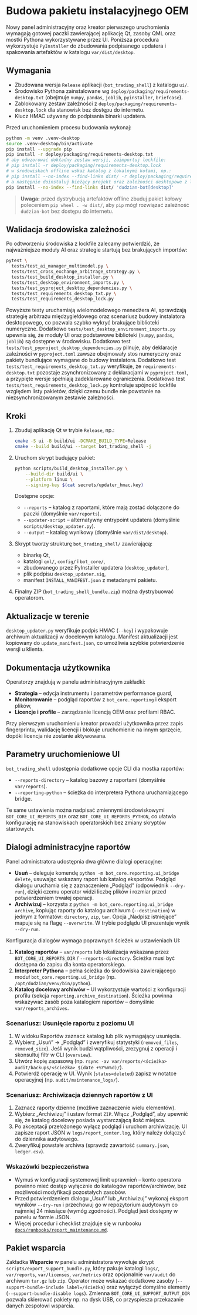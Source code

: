 # Budowa pakietu instalacyjnego OEM

Nowy panel administracyjny oraz kreator pierwszego uruchomienia wymagają gotowej paczki
zawierającej aplikację Qt, zasoby QML oraz mostki Pythona wykorzystywane przez UI.
Poniższa procedura wykorzystuje `PyInstaller` do zbudowania podpisanego updatera i
spakowania artefaktów w katalogu `var/dist/desktop`.

## Wymagania

* Zbudowana wersja `Release` aplikacji (`bot_trading_shell`) z katalogu `ui/`.
* Środowisko Pythona zainstalowane wg `deploy/packaging/requirements-desktop.txt`
  (obejmuje `numpy`, `pandas`, `joblib`, `pyinstaller`, `briefcase`).
* Zablokowany zestaw zależności z `deploy/packaging/requirements-desktop.lock`
  dla stanowisk bez dostępu do internetu.
* Klucz HMAC używany do podpisania binarki updatera.

Przed uruchomieniem procesu budowania wykonaj:

```bash
python -m venv .venv-desktop
source .venv-desktop/bin/activate
pip install --upgrade pip
pip install -r deploy/packaging/requirements-desktop.txt
# aby odwzorować dokładny zestaw wersji, zaimportuj lockfile:
# pip install -r deploy/packaging/requirements-desktop.lock
# w środowiskach offline wskaż katalog z lokalnymi kołami, np.:
# pip install --no-index --find-links dist/ -r deploy/packaging/requirements-desktop.lock
# a następnie doinstaluj bieżący projekt oraz zależności desktopowe z lokalnego koła
pip install --no-index --find-links dist/ 'dudzian-bot[desktop]'
```

> **Uwaga:** przed dystrybucją artefaktów offline zbuduj pakiet kołowy poleceniem
> `pip wheel . -w dist/`, aby `pip` mógł rozwiązać zależność `dudzian-bot` bez
> dostępu do internetu.

## Walidacja środowiska zależności

Po odtworzeniu środowiska z lockfile zalecamy potwierdzić, że najważniejsze
moduły AI oraz strategie startują bez brakujących importów:

```bash
pytest \
  tests/test_ai_manager_multimodel.py \
  tests/test_cross_exchange_arbitrage_strategy.py \
  tests/test_build_desktop_installer.py \
  tests/test_desktop_environment_imports.py \
  tests/test_pyproject_desktop_dependencies.py \
  tests/test_requirements_desktop_txt.py \
  tests/test_requirements_desktop_lock.py
```

Powyższe testy uruchamiają wielomodelowego menedżera AI, sprawdzają strategię
arbitrażu międzygiełdowego oraz scenariusz budowy instalatora desktopowego, co
pozwala szybko wykryć brakujące biblioteki numeryczne.
Dodatkowo `tests/test_desktop_environment_imports.py` upewnia się, że moduły
UI oraz podstawowe biblioteki (`numpy`, `pandas`, `joblib`) są dostępne w
środowisku.
Dodatkowo test `tests/test_pyproject_desktop_dependencies.py` pilnuje, aby
deklaracje zależności w `pyproject.toml` zawsze obejmowały stos numeryczny
oraz pakiety bundlujące wymagane do budowy instalatora.
Dodatkowo test `tests/test_requirements_desktop_txt.py` weryfikuje, że
`requirements-desktop.txt` pozostaje zsynchronizowany z deklaracjami w
`pyproject.toml`, a przypięte wersje spełniają zadeklarowane ograniczenia.
Dodatkowo test `tests/test_requirements_desktop_lock.py` kontroluje spójność
lockfile względem listy pakietów, dzięki czemu bundle nie powstanie na
niezsynchronizowanym zestawie zależności.

## Kroki

1. Zbuduj aplikację Qt w trybie `Release`, np.:
   ```bash
   cmake -S ui -B build/ui -DCMAKE_BUILD_TYPE=Release
   cmake --build build/ui --target bot_trading_shell -j
   ```
2. Uruchom skrypt budujący pakiet:
   ```bash
   python scripts/build_desktop_installer.py \
       --build-dir build/ui \
       --platform linux \
       --signing-key $(cat secrets/updater_hmac.key)
   ```
   Dostępne opcje:
   * `--reports` – katalog z raportami, które mają zostać dołączone do paczki (domyślnie `var/reports`).
   * `--updater-script` – alternatywny entrypoint updatera (domyślnie `scripts/desktop_updater.py`).
   * `--output` – katalog wynikowy (domyślnie `var/dist/desktop`).

3. Skrypt tworzy strukturę `bot_trading_shell/` zawierającą:
   * binarkę Qt,
   * katalogi `qml/`, `config/` i `bot_core/`,
   * zbudowanego przez PyInstaller updatera (`desktop_updater`),
   * plik podpisu `desktop_updater.sig`,
   * manifest `INSTALL_MANIFEST.json` z metadanymi pakietu.

4. Finalny ZIP (`bot_trading_shell_bundle.zip`) można dystrybuować operatorom.

## Aktualizacje w terenie

`desktop_updater.py` weryfikuje podpis HMAC (`--key`) i wypakowuje archiwum aktualizacji
w docelowym katalogu. Manifest aktualizacji jest kopiowany do `update_manifest.json`,
co umożliwia szybkie potwierdzenie wersji u klienta.

## Dokumentacja użytkownika

Operatorzy znajdują w panelu administracyjnym zakładki:

* **Strategia** – edycja instrumentu i parametrów performance guard,
* **Monitorowanie** – podgląd raportów z `bot_core.reporting` i eksport plików,
* **Licencje i profile** – zarządzanie licencją OEM oraz profilami RBAC.

Przy pierwszym uruchomieniu kreator prowadzi użytkownika przez zapis fingerprintu,
walidację licencji i blokuje uruchomienie na innym sprzęcie, dopóki licencja nie
zostanie aktywowana.

## Parametry uruchomieniowe UI

`bot_trading_shell` udostępnia dodatkowe opcje CLI dla mostka raportów:

* `--reports-directory` – katalog bazowy z raportami (domyślnie `var/reports`).
* `--reporting-python` – ścieżka do interpretera Pythona uruchamiającego bridge.

Te same ustawienia można nadpisać zmiennymi środowiskowymi
`BOT_CORE_UI_REPORTS_DIR` oraz `BOT_CORE_UI_REPORTS_PYTHON`, co ułatwia
konfigurację na stanowiskach operatorskich bez zmiany skryptów startowych.

## Dialogi administracyjne raportów

Panel administratora udostępnia dwa główne dialogi operacyjne:

* **Usuń** – deleguje komendę `python -m bot_core.reporting.ui_bridge delete`,
  usuwając wskazany raport lub katalog eksportów. Podgląd dialogu uruchamia się
  z zaznaczeniem „Podgląd” (odpowiednik `--dry-run`), dzięki czemu operator
  widzi liczbę plików i rozmiar przed potwierdzeniem trwałej operacji.
* **Archiwizuj** – korzysta z `python -m bot_core.reporting.ui_bridge archive`,
  kopiując raporty do katalogu archiwum (`--destination`) w jednym z formatów:
  `directory`, `zip`, `tar`. Opcja „Nadpisz istniejące” mapuje się na flagę
  `--overwrite`. W trybie podglądu UI prezentuje wynik `--dry-run`.

Konfiguracja dialogów wymaga poprawnych ścieżek w ustawieniach UI:

1. **Katalog raportów** – `var/reports` lub lokalizacja wskazana przez
   `BOT_CORE_UI_REPORTS_DIR` / `--reports-directory`. Ścieżka musi być dostępna
   do zapisu dla konta operatorskiego.
2. **Interpreter Pythona** – pełna ścieżka do środowiska zawierającego moduł
   `bot_core.reporting.ui_bridge` (np. `/opt/dudzian/venv/bin/python`).
3. **Katalog docelowy archiwów** – UI wykorzystuje wartości z konfiguracji
   profilu (sekcja `reporting.archive_destination`). Ścieżka powinna wskazywać
   zasób poza katalogiem raportów – domyślnie `var/reports_archives`.

### Scenariusz: Usunięcie raportu z poziomu UI

1. W widoku Raportów zaznacz katalog lub plik wymagający usunięcia.
2. Wybierz „Usuń” → „Podgląd” i zweryfikuj statystyki (`removed_files`,
   `removed_size`). Jeśli wynik budzi wątpliwości, zrezygnuj z operacji i
   skonsultuj filtr w CLI (`overview`).
3. Utwórz kopię zapasową (np. `rsync -av var/reports/<ścieżka>
   audit/backups/<ścieżka>_$(date +%Y%m%d)/`).
4. Potwierdź operację w UI. Wynik (`status=deleted`) zapisz w notatce
   operacyjnej (np. `audit/maintenance_logs/`).

### Scenariusz: Archiwizacja dziennych raportów z UI

1. Zaznacz raporty dzienne (możliwe zaznaczenie wielu elementów).
2. Wybierz „Archiwizuj” i ustaw format `ZIP`. Włącz „Podgląd”, aby upewnić się,
   że katalog docelowy posiada wystarczającą ilość miejsca.
3. Po akceptacji przełożonego wyłącz podgląd i uruchom archiwizację. UI
   zapisze raport JSON w `logs/report_center.log`, który należy dołączyć do
   dziennika audytowego.
4. Zweryfikuj powstałe archiwa (sprawdź zawartość `summary.json`, `ledger.csv`).

### Wskazówki bezpieczeństwa

* Wymuś w konfiguracji systemowej limit uprawnień – konto operatora powinno
  mieć dostęp wyłącznie do katalogów raportów/archiwów, bez możliwości
  modyfikacji pozostałych zasobów.
* Przed potwierdzeniem dialogu „Usuń” lub „Archiwizuj” wykonaj eksport
  wyników `--dry-run` i przechowuj go w repozytorium audytowym co najmniej 24
  miesiące (wymóg zgodności). Podgląd jest dostępny w panelu w formie JSON.
* Więcej procedur i checklist znajduje się w runbooku
  [`docs/runbooks/report_maintenance.md`](../runbooks/report_maintenance.md).

## Pakiet wsparcia

Zakładka **Wsparcie** w panelu administratora wywołuje skrypt
`scripts/export_support_bundle.py`, który pakuje katalogi `logs/`,
`var/reports`, `var/licenses`, `var/metrics` oraz opcjonalnie `var/audit` do
archiwum `tar.gz` lub `zip`. Operator może wskazać dodatkowe zasoby (`--support-bundle-include label=/ścieżka`) oraz wyłączyć
domyślne elementy (`--support-bundle-disable logs`). Zmienna
`BOT_CORE_UI_SUPPORT_OUTPUT_DIR` pozwala skierować pakiety np. na dysk USB,
co przyspiesza przekazanie danych zespołowi wsparcia.

